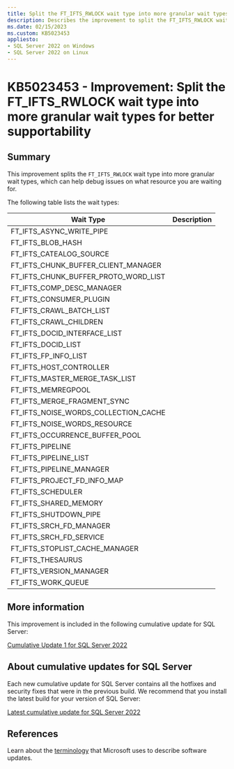 ```yaml
---
title: Split the FT_IFTS_RWLOCK wait type into more granular wait types
description: Describes the improvement to split the FT_IFTS_RWLOCK wait type into more granular wait types for better supportability.
ms.date: 02/15/2023
ms.custom: KB5023453
appliesto:
- SQL Server 2022 on Windows
- SQL Server 2022 on Linux
---
```

# KB5023453 - Improvement: Split the FT_IFTS_RWLOCK wait type into more granular wait types for better supportability

## Summary

This improvement splits the `FT_IFTS_RWLOCK` wait type into more granular wait types, which can help debug issues on what resource you are waiting for.

The following table lists the wait types:

|Wait Type|Description|
|---|----|
| FT_IFTS_ASYNC_WRITE_PIPE |  |
| FT_IFTS_BLOB_HASH |  |
| FT_IFTS_CATEALOG_SOURCE |  |
| FT_IFTS_CHUNK_BUFFER_CLIENT_MANAGER |  |
| FT_IFTS_CHUNK_BUFFER_PROTO_WORD_LIST |  |
| FT_IFTS_COMP_DESC_MANAGER |  |
| FT_IFTS_CONSUMER_PLUGIN |  |
| FT_IFTS_CRAWL_BATCH_LIST |  |
| FT_IFTS_CRAWL_CHILDREN |  |
| FT_IFTS_DOCID_INTERFACE_LIST |  |
| FT_IFTS_DOCID_LIST |  |
| FT_IFTS_FP_INFO_LIST |  |
| FT_IFTS_HOST_CONTROLLER    |  |
| FT_IFTS_MASTER_MERGE_TASK_LIST |  |
| FT_IFTS_MEMREGPOOL |  |
| FT_IFTS_MERGE_FRAGMENT_SYNC |  |
| FT_IFTS_NOISE_WORDS_COLLECTION_CACHE |  |
| FT_IFTS_NOISE_WORDS_RESOURCE |  |
| FT_IFTS_OCCURRENCE_BUFFER_POOL |  |
| FT_IFTS_PIPELINE |  |
| FT_IFTS_PIPELINE_LIST |  |
| FT_IFTS_PIPELINE_MANAGER |  |
| FT_IFTS_PROJECT_FD_INFO_MAP |  |
| FT_IFTS_SCHEDULER |  |
| FT_IFTS_SHARED_MEMORY |  |
| FT_IFTS_SHUTDOWN_PIPE |  |
| FT_IFTS_SRCH_FD_MANAGER |  |
| FT_IFTS_SRCH_FD_SERVICE |  |
| FT_IFTS_STOPLIST_CACHE_MANAGER |  |
| FT_IFTS_THESAURUS |  |
| FT_IFTS_VERSION_MANAGER |  |
| FT_IFTS_WORK_QUEUE |  |

## More information

This improvement is included in the following cumulative update for SQL Server:

[Cumulative Update 1 for SQL Server 2022](cumulativeupdate1.md)

## About cumulative updates for SQL Server

Each new cumulative update for SQL Server contains all the hotfixes and security fixes that were in the previous build. We recommend that you install the latest build for your version of SQL Server:

[Latest cumulative update for SQL Server 2022](build-versions.md)

## References

Learn about the [terminology](../../../windows-client/deployment/standard-terminology-software-updates.md) that Microsoft uses to describe software updates.
